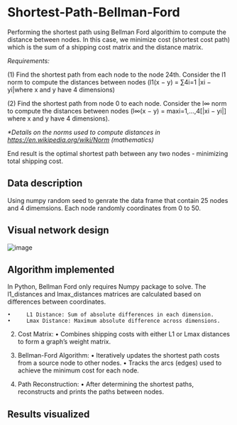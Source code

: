 # Shortest-Path-Bellman-Ford
Performing the shortest path using Bellman Ford algorithim to compute the distance between nodes. In this case, we minimize cost (shortest cost path) which is the sum of a shipping cost matrix and the distance matrix.

_Requirements:_

(1) Find the shortest path from each node to the node 24th. Consider the l1 norm to compute the distances between nodes (l1(x − y) = ∑4i=1 |xi − yi|where x and y have 4 dimensions)

(2) Find the shortest path from node  0 to each node. Consider the l∞ norm to compute the distances between nodes (l∞(x − y) = maxi=1,...,4[|xi − yi|] where x and y have 4 dimensions).

_*Details on the norms used to compute distances in https://en.wikipedia.org/wiki/Norm (mathematics)_

End result is the optimal shortest path between any two nodes - minimizing total shipping cost.

## Data description
Using numpy random seed to genrate the data frame that contain 25 nodes and 4 dimemsions. Each node randomly coordinates from 0 to 50.

## Visual network design 
![image](https://github.com/user-attachments/assets/76b03328-36e3-4874-9369-95f029021460)

## Algorithm implemented
In Python, Bellman Ford only requires Numpy package to solve. The l1_distances and lmax_distances matrices are calculated based on differences between coordinates.

	•	  L1 Distance: Sum of absolute differences in each dimension.
	•	  Lmax Distance: Maximum absolute difference across dimensions.
	
 2. Cost Matrix:
	•	Combines shipping costs with either L1 or Lmax distances to form a graph’s weight matrix.
	
 3. Bellman-Ford Algorithm:
	•	Iteratively updates the shortest path costs from a source node to other nodes.
	•	Tracks the arcs (edges) used to achieve the minimum cost for each node.
	
 4. Path Reconstruction:
	•
After determining the shortest paths, reconstructs and prints the paths between nodes.

## Results visualized

